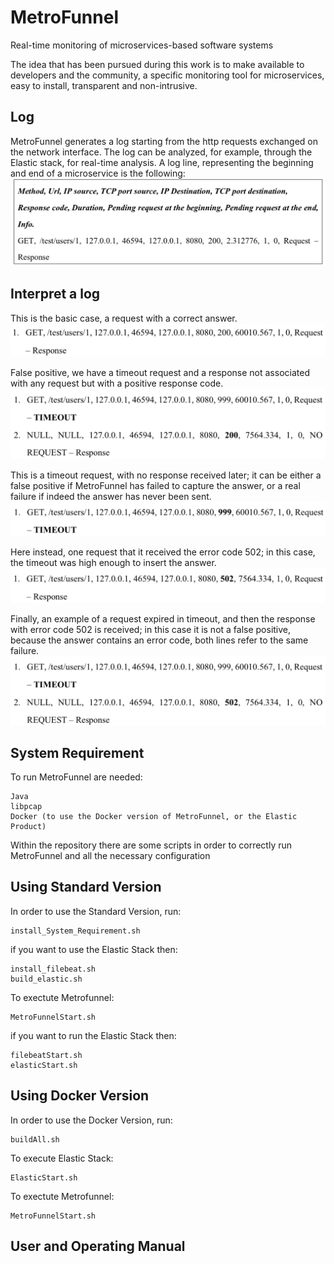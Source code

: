 # MetroFunnel
Real-time monitoring of microservices-based software systems

The idea that has been pursued during this work is to make available to developers and the community, a specific monitoring tool for microservices, easy to install, transparent and non-intrusive.


## Log

MetroFunnel generates a log starting from the http requests exchanged on the network interface. 
The log can be analyzed, for example, through the Elastic stack, for real-time analysis.
A log line, representing the beginning and end of a microservice is the following:
![alt text](/images/log_line.png "MetroFunnel log line")


## Interpret a log
This is the basic case, a request with a correct answer.
![alt text](/images/example1.png "MetroFunnel example log 1")

False positive, we have a timeout request and a response not associated with any request but with a positive response code.
![alt text](/images/example2.png "MetroFunnel example log 2")

This is a timeout request, with no response received later; it can be either a false positive if MetroFunnel has failed to capture the answer, or a real failure if indeed the answer has never been sent.
![alt text](/images/example3.png "MetroFunnel example log 3")

Here instead, one request that it received the error code 502; in this case, the timeout was high enough to insert the answer.
![alt text](/images/example4.png "MetroFunnel example log 4")

Finally, an example of a request expired in timeout, and then the response with error code 502 is received; in this case it is not a false positive, because the answer contains an error code, both lines refer to the same failure.
![alt text](/images/example5.png "MetroFunnel example log 5")


## System Requirement

To run MetroFunnel are needed:

    Java
    libpcap
    Docker (to use the Docker version of MetroFunnel, or the Elastic Product)
 
 Within the repository there are some scripts in order to correctly run MetroFunnel and all the necessary configuration
 
## Using Standard Version

In order to use the Standard Version, run:

    install_System_Requirement.sh
 
if you want to use the Elastic Stack then:

    install_filebeat.sh
    build_elastic.sh
    
To exectute Metrofunnel:

    MetroFunnelStart.sh
 
if you want to run the Elastic Stack then:

    filebeatStart.sh
    elasticStart.sh
    

## Using Docker Version

In order to use the Docker Version, run:

    buildAll.sh

To execute Elastic Stack:

    ElasticStart.sh
 
To exectute Metrofunnel:

    MetroFunnelStart.sh
    

## User and Operating Manual
